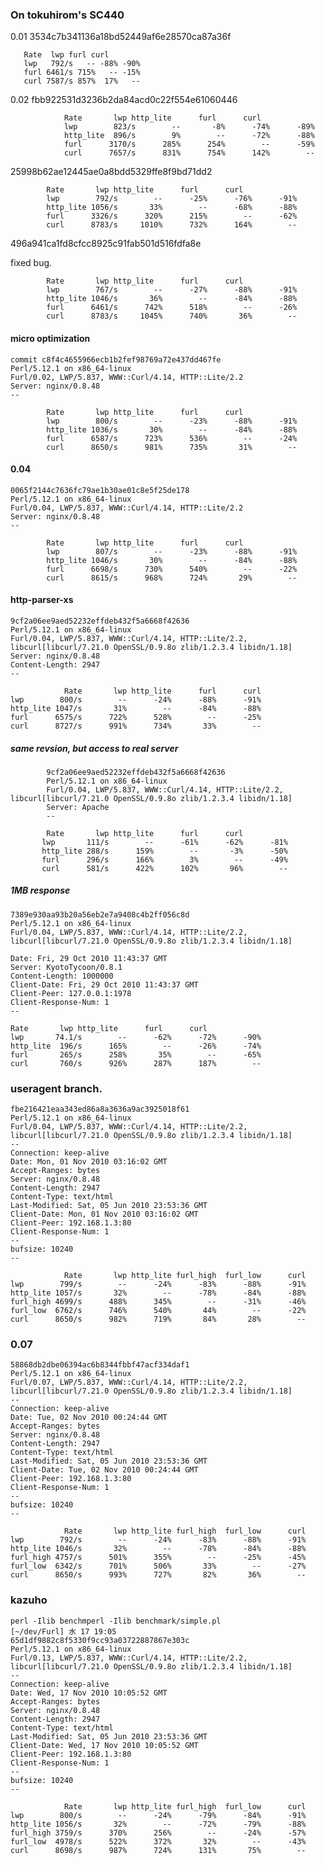 ### On tokuhirom's SC440

0.01 3534c7b341136a18bd52449af6e28570ca87a36f

       Rate  lwp furl curl
       lwp   792/s   -- -88% -90%
       furl 6461/s 715%   -- -15%
       curl 7587/s 857%  17%   --

0.02 fbb922531d3236b2da84acd0c22f554e61060446

                Rate       lwp http_lite      furl      curl
                lwp        823/s        --       -8%      -74%      -89%
                http_lite  896/s        9%        --      -72%      -88%
                furl      3170/s      285%      254%        --      -59%
                curl      7657/s      831%      754%      142%        --

25998b62ae12445ae0a8bdd5329ffe8f9bd71dd2

            Rate       lwp http_lite      furl      curl
            lwp        792/s        --      -25%      -76%      -91%
            http_lite 1056/s       33%        --      -68%      -88%
            furl      3326/s      320%      215%        --      -62%
            curl      8783/s     1010%      732%      164%        --

496a941ca1fd8cfcc8925c91fab501d516fdfa8e

fixed bug.

            Rate       lwp http_lite      furl      curl
            lwp        767/s        --      -27%      -88%      -91%
            http_lite 1046/s       36%        --      -84%      -88%
            furl      6461/s      742%      518%        --      -26%
            curl      8783/s     1045%      740%       36%        --

#### micro optimization

    commit c8f4c4655966ecb1b2fef98769a72e437dd467fe
    Perl/5.12.1 on x86_64-linux
    Furl/0.02, LWP/5.837, WWW::Curl/4.14, HTTP::Lite/2.2
    Server: nginx/0.8.48
    --

            Rate       lwp http_lite      furl      curl
            lwp        800/s        --      -23%      -88%      -91%
            http_lite 1036/s       30%        --      -84%      -88%
            furl      6587/s      723%      536%        --      -24%
            curl      8650/s      981%      735%       31%        --

#### 0.04

    0065f2144c7636fc79ae1b30ae01c8e5f25de178
    Perl/5.12.1 on x86_64-linux
    Furl/0.04, LWP/5.837, WWW::Curl/4.14, HTTP::Lite/2.2
    Server: nginx/0.8.48
    --

            Rate       lwp http_lite      furl      curl
            lwp        807/s        --      -23%      -88%      -91%
            http_lite 1046/s       30%        --      -84%      -88%
            furl      6698/s      730%      540%        --      -22%
            curl      8615/s      968%      724%       29%        --

#### http-parser-xs

    9cf2a06ee9aed52232effdeb432f5a6668f42636
    Perl/5.12.1 on x86_64-linux
    Furl/0.04, LWP/5.837, WWW::Curl/4.14, HTTP::Lite/2.2, libcurl[libcurl/7.21.0 OpenSSL/0.9.8o zlib/1.2.3.4 libidn/1.18]
    Server: nginx/0.8.48
    Content-Length: 2947
    --

                Rate       lwp http_lite      furl      curl
    lwp        800/s        --      -24%      -88%      -91%
    http_lite 1047/s       31%        --      -84%      -88%
    furl      6575/s      722%      528%        --      -25%
    curl      8727/s      991%      734%       33%        --

##### same revsion, but access to real server

            9cf2a06ee9aed52232effdeb432f5a6668f42636
            Perl/5.12.1 on x86_64-linux
            Furl/0.04, LWP/5.837, WWW::Curl/4.14, HTTP::Lite/2.2, libcurl[libcurl/7.21.0 OpenSSL/0.9.8o zlib/1.2.3.4 libidn/1.18]
            Server: Apache
            --

            Rate       lwp http_lite      furl      curl
           lwp       111/s        --      -61%      -62%      -81%
           http_lite 288/s      159%        --       -3%      -50%
           furl      296/s      166%        3%        --      -49%
           curl      581/s      422%      102%       96%        --

##### 1MB response

    7389e930aa93b20a56eb2e7a9408c4b2ff056c8d
    Perl/5.12.1 on x86_64-linux
    Furl/0.04, LWP/5.837, WWW::Curl/4.14, HTTP::Lite/2.2, libcurl[libcurl/7.21.0 OpenSSL/0.9.8o zlib/1.2.3.4 libidn/1.18]

    Date: Fri, 29 Oct 2010 11:43:37 GMT
    Server: KyotoTycoon/0.8.1
    Content-Length: 1000000
    Client-Date: Fri, 29 Oct 2010 11:43:37 GMT
    Client-Peer: 127.0.0.1:1978
    Client-Response-Num: 1
    --

    Rate       lwp http_lite      furl      curl
    lwp       74.1/s        --      -62%      -72%      -90%
    http_lite  196/s      165%        --      -26%      -74%
    furl       265/s      258%       35%        --      -65%
    curl       760/s      926%      287%      187%        --

### useragent branch.

    fbe216421eaa343ed86a8a3636a9ac3925018f61
    Perl/5.12.1 on x86_64-linux
    Furl/0.04, LWP/5.837, WWW::Curl/4.14, HTTP::Lite/2.2, libcurl[libcurl/7.21.0 OpenSSL/0.9.8o zlib/1.2.3.4 libidn/1.18]
    --
    Connection: keep-alive
    Date: Mon, 01 Nov 2010 03:16:02 GMT
    Accept-Ranges: bytes
    Server: nginx/0.8.48
    Content-Length: 2947
    Content-Type: text/html
    Last-Modified: Sat, 05 Jun 2010 23:53:36 GMT
    Client-Date: Mon, 01 Nov 2010 03:16:02 GMT
    Client-Peer: 192.168.1.3:80
    Client-Response-Num: 1
    --
    bufsize: 10240
    --
    
                Rate       lwp http_lite furl_high  furl_low      curl
    lwp        799/s        --      -24%      -83%      -88%      -91%
    http_lite 1057/s       32%        --      -78%      -84%      -88%
    furl_high 4699/s      488%      345%        --      -31%      -46%
    furl_low  6762/s      746%      540%       44%        --      -22%
    curl      8650/s      982%      719%       84%       28%        --

### 0.07


    58868db2dbe06394ac6b8344fbbf47acf334daf1
    Perl/5.12.1 on x86_64-linux
    Furl/0.07, LWP/5.837, WWW::Curl/4.14, HTTP::Lite/2.2, libcurl[libcurl/7.21.0 OpenSSL/0.9.8o zlib/1.2.3.4 libidn/1.18]
    --
    Connection: keep-alive
    Date: Tue, 02 Nov 2010 00:24:44 GMT
    Accept-Ranges: bytes
    Server: nginx/0.8.48
    Content-Length: 2947
    Content-Type: text/html
    Last-Modified: Sat, 05 Jun 2010 23:53:36 GMT
    Client-Date: Tue, 02 Nov 2010 00:24:44 GMT
    Client-Peer: 192.168.1.3:80
    Client-Response-Num: 1
    --
    bufsize: 10240
    --

                Rate       lwp http_lite furl_high  furl_low      curl
    lwp        792/s        --      -24%      -83%      -88%      -91%
    http_lite 1046/s       32%        --      -78%      -84%      -88%
    furl_high 4757/s      501%      355%        --      -25%      -45%
    furl_low  6342/s      701%      506%       33%        --      -27%
    curl      8650/s      993%      727%       82%       36%        --

### kazuho

    perl -Ilib benchmperl -Ilib benchmark/simple.pl                                         [~/dev/Furl] 水 17 19:05
    65d1df9882c8f5330f9cc93a03722887867e303c
    Perl/5.12.1 on x86_64-linux
    Furl/0.13, LWP/5.837, WWW::Curl/4.14, HTTP::Lite/2.2, libcurl[libcurl/7.21.0 OpenSSL/0.9.8o zlib/1.2.3.4 libidn/1.18]
    --
    Connection: keep-alive
    Date: Wed, 17 Nov 2010 10:05:52 GMT
    Accept-Ranges: bytes
    Server: nginx/0.8.48
    Content-Length: 2947
    Content-Type: text/html
    Last-Modified: Sat, 05 Jun 2010 23:53:36 GMT
    Client-Date: Wed, 17 Nov 2010 10:05:52 GMT
    Client-Peer: 192.168.1.3:80
    Client-Response-Num: 1
    --
    bufsize: 10240
    --
    
                Rate       lwp http_lite furl_high  furl_low      curl
    lwp        800/s        --      -24%      -79%      -84%      -91%
    http_lite 1056/s       32%        --      -72%      -79%      -88%
    furl_high 3759/s      370%      256%        --      -24%      -57%
    furl_low  4978/s      522%      372%       32%        --      -43%
    curl      8698/s      987%      724%      131%       75%        --


